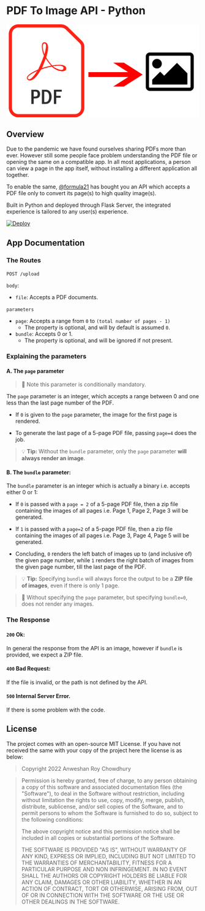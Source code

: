 # PDF To Image API - Python

![Image Icon showing PDF to Image](images/convert.jpg?raw=true "PDF to Image Banner")


## Overview

Due to the pandemic we have found ourselves sharing PDFs more than ever. However still some people face problem understanding the PDF file or opening the same on a compatible app. In all most applications, a person can view a page in the app itself, without installing a different application all together.   

To enable the same, [@formula21](https://formula21.github.io) has bought you an API which accepts a PDF file only to convert its page(s) to high quality image(s).

Built in Python and deployed through Flask Server, the integrated experience is tailored to any user(s) experience.

[![Deploy](https://www.herokucdn.com/deploy/button.svg)](https://heroku.com/deploy?template=https://github.com/formula21/pdf-to-image-api/tree/main)

## App Documentation

### The Routes

`POST /upload`

`body`:
- `file`: Accepts a PDF documents.

`parameters`
- `page`: Accepts a range from `0` to `(total number of pages - 1)`
    - The property is optional, and will by default is assumed `0`.
- `bundle`: Accepts 0 or 1.
  - The property is optional, and will be ignored if not present.

### Explaining the parameters
#### A. The `page` parameter

>:memo: Note this parameter is conditionally mandatory.

The `page` parameter is an integer, which accepts a range between 0 and one less than the last page number of the PDF. 

- If `0` is given to the `page` parameter, the image for the first page is rendered.

- To generate the last page of a 5-page PDF file, passing `page=4` does the job.

> :bulb: **Tip:** Without the `bundle` parameter, only the `page` parameter **will always render an image**. 

#### B. The `bundle` parameter:
The `bundle` parameter is an integer which is actually a binary i.e. accepts either 0 or 1:

- If `0` is passed with a `page = 2` of a 5-page PDF file, then a zip file containing the images of all pages i.e. Page 1, Page 2, Page 3 will be generated.

- If `1` is passed with a `page=2` of a 5-page PDF file, then a zip file containing the images of all pages i.e. Page 3, Page 4, Page 5 will be generated.

- Concluding, `0` renders the left batch of images up to (and inclusive of) the given page number, while `1` renders the right batch of images from the given page number, till the last page of the PDF.

> :bulb: **Tip:** Specifying `bundle` will always force the output to be a **ZIP file of images**, even if there is only 1 page.

>:memo: Without specifying the `page` parameter, but specifying `bundle=0`, does not render any images.

### The Response

#### `200` Ok:

In general the response from the API is an image, however if `bundle` is provided, we expect a ZIP file.

#### `400` Bad Request:

If the file is invalid, or the path is not defined by the API.

#### `500` Internal Server Error.

If there is some problem with the code.

## License
The project comes with an open-source MIT License. If you have not received the same with your copy of the project here the license is as below:

> Copyright 2022 Anweshan Roy Chowdhury

> Permission is hereby granted, free of charge, to any person obtaining a copy of this software and associated documentation files (the "Software"), to deal in the Software without restriction, including without limitation the rights to use, copy, modify, merge, publish, distribute, sublicense, and/or sell copies of the Software, and to permit persons to whom the Software is furnished to do so, subject to the following conditions:
> 
> The above copyright notice and this permission notice shall be included in all copies or substantial portions of the Software.
>
> THE SOFTWARE IS PROVIDED "AS IS", WITHOUT WARRANTY OF ANY KIND, EXPRESS OR IMPLIED, INCLUDING BUT NOT LIMITED TO THE WARRANTIES OF MERCHANTABILITY, FITNESS FOR A PARTICULAR PURPOSE AND NON INFRINGEMENT. IN NO EVENT SHALL THE AUTHORS OR COPYRIGHT HOLDERS BE LIABLE FOR ANY CLAIM, DAMAGES OR OTHER LIABILITY, WHETHER IN AN ACTION OF CONTRACT, TORT OR OTHERWISE, ARISING FROM, OUT OF OR IN CONNECTION WITH THE SOFTWARE OR THE USE OR OTHER DEALINGS IN THE SOFTWARE.